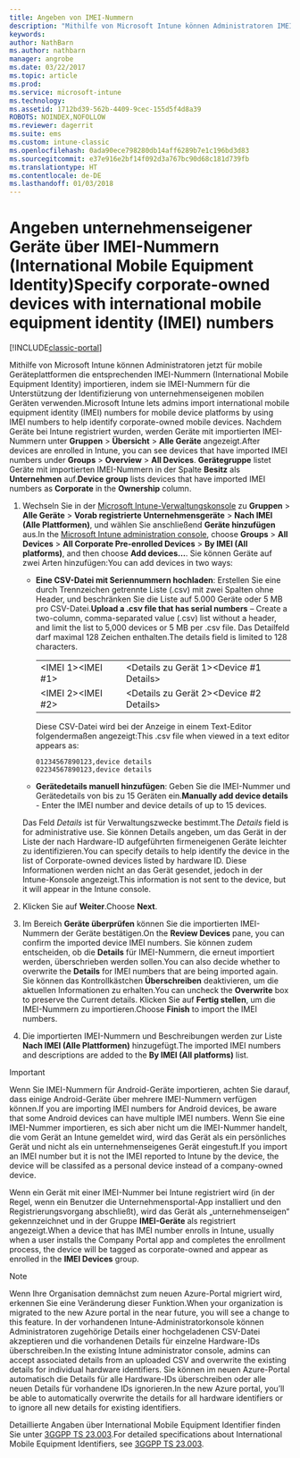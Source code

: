 ```yaml
---
title: Angeben von IMEI-Nummern
description: "Mithilfe von Microsoft Intune können Administratoren IMEI-Nummern für mobile Geräteplattformen zur Identifizierung von unternehmenseigenen mobilen Geräten importieren."
keywords: 
author: NathBarn
ms.author: nathbarn
manager: angrobe
ms.date: 03/22/2017
ms.topic: article
ms.prod: 
ms.service: microsoft-intune
ms.technology: 
ms.assetid: 1712bd39-562b-4409-9cec-155d5f4d8a39
ROBOTS: NOINDEX,NOFOLLOW
ms.reviewer: dagerrit
ms.suite: ems
ms.custom: intune-classic
ms.openlocfilehash: 0ada90ece798280db14aff6289b7e1c196bd3d83
ms.sourcegitcommit: e37e916e2bf14f092d3a767bc90d68c181d739fb
ms.translationtype: HT
ms.contentlocale: de-DE
ms.lasthandoff: 01/03/2018
---
```

# <a name="specify-corporate-owned-devices-with-international-mobile-equipment-identity-imei-numbers"></a><span data-ttu-id="eb868-103">Angeben unternehmenseigener Geräte über IMEI-Nummern (International Mobile Equipment Identity)</span><span class="sxs-lookup"><span data-stu-id="eb868-103">Specify corporate-owned devices with international mobile equipment identity (IMEI) numbers</span></span>

[!INCLUDE[classic-portal](../includes/classic-portal.md)]

<span data-ttu-id="eb868-104">Mithilfe von Microsoft Intune können Administratoren jetzt für mobile Geräteplattformen die entsprechenden IMEI-Nummern (International Mobile Equipment Identity) importieren, indem sie IMEI-Nummern für die Unterstützung der Identifizierung von unternehmenseigenen mobilen Geräten verwenden.</span><span class="sxs-lookup"><span data-stu-id="eb868-104">Microsoft Intune lets admins import international mobile equipment identity (IMEI) numbers for mobile device platforms by using IMEI numbers to help identify corporate-owned mobile devices.</span></span> <span data-ttu-id="eb868-105">Nachdem Geräte bei Intune registriert wurden, werden Geräte mit importierten IMEI-Nummern unter **Gruppen** > **Übersicht** > **Alle Geräte** angezeigt.</span><span class="sxs-lookup"><span data-stu-id="eb868-105">After devices are enrolled in Intune, you can see devices that have imported IMEI numbers under **Groups** > **Overview** > **All Devices**.</span></span> <span data-ttu-id="eb868-106">**Gerätegruppe** listet Geräte mit importierten IMEI-Nummern in der Spalte **Besitz** als **Unternehmen** auf.</span><span class="sxs-lookup"><span data-stu-id="eb868-106">**Device group** lists devices that have imported IMEI numbers as **Corporate** in the **Ownership** column.</span></span>

1. <span data-ttu-id="eb868-107">Wechseln Sie in der [Microsoft Intune-Verwaltungskonsole](https://manage.microsoft.com) zu **Gruppen** &gt; **Alle Geräte** &gt; **Vorab registrierte Unternehmensgeräte** &gt; **Nach IMEI (Alle Plattformen)**, und wählen Sie anschließend **Geräte hinzufügen** aus.</span><span class="sxs-lookup"><span data-stu-id="eb868-107">In the [Microsoft Intune administration console](https://manage.microsoft.com), choose **Groups** &gt; **All Devices** &gt; **All Corporate Pre-enrolled Devices** &gt; **By IMEI (All platforms)**, and then choose **Add devices…**.</span></span> <span data-ttu-id="eb868-108">Sie können Geräte auf zwei Arten hinzufügen:</span><span class="sxs-lookup"><span data-stu-id="eb868-108">You can add devices in two ways:</span></span>

   - <span data-ttu-id="eb868-109">**Eine CSV-Datei mit Seriennummern hochladen**: Erstellen Sie eine durch Trennzeichen getrennte Liste (.csv) mit zwei Spalten ohne Header, und beschränken Sie die Liste auf 5.000 Geräte oder 5 MB pro CSV-Datei.</span><span class="sxs-lookup"><span data-stu-id="eb868-109">**Upload a .csv file that has serial numbers** – Create a two-column, comma-separated value (.csv) list without a header, and limit the list to 5,000 devices or 5 MB per .csv file.</span></span> <span data-ttu-id="eb868-110">Das Detailfeld darf maximal 128 Zeichen enthalten.</span><span class="sxs-lookup"><span data-stu-id="eb868-110">The details field is limited to 128 characters.</span></span> 


     |||
     |-|-|
     |<span data-ttu-id="eb868-111">&lt;IMEI 1&gt;</span><span class="sxs-lookup"><span data-stu-id="eb868-111">&lt;IMEI #1&gt;</span></span>|<span data-ttu-id="eb868-112">&lt;Details zu Gerät 1&gt;</span><span class="sxs-lookup"><span data-stu-id="eb868-112">&lt;Device #1 Details&gt;</span></span>|
     |<span data-ttu-id="eb868-113">&lt;IMEI 2&gt;</span><span class="sxs-lookup"><span data-stu-id="eb868-113">&lt;IMEI #2&gt;</span></span>|<span data-ttu-id="eb868-114">&lt;Details zu Gerät 2&gt;</span><span class="sxs-lookup"><span data-stu-id="eb868-114">&lt;Device #2 Details&gt;</span></span>|

     <span data-ttu-id="eb868-115">Diese CSV-Datei wird bei der Anzeige in einem Text-Editor folgendermaßen angezeigt:</span><span class="sxs-lookup"><span data-stu-id="eb868-115">This .csv file when viewed in a text editor appears as:</span></span>

     ```
     01234567890123,device details
     02234567890123,device details
     ```

   - <span data-ttu-id="eb868-116">**Gerätedetails manuell hinzufügen**: Geben Sie die IMEI-Nummer und Gerätedetails von bis zu 15 Geräten ein.</span><span class="sxs-lookup"><span data-stu-id="eb868-116">**Manually add device details** - Enter the IMEI number and device details of up to 15 devices.</span></span>

   <span data-ttu-id="eb868-117">Das Feld *Details* ist für Verwaltungszwecke bestimmt.</span><span class="sxs-lookup"><span data-stu-id="eb868-117">The *Details* field is for administrative use.</span></span> <span data-ttu-id="eb868-118">Sie können Details angeben, um das Gerät in der Liste der nach Hardware-ID aufgeführten firmeneigenen Geräte leichter zu identifizieren.</span><span class="sxs-lookup"><span data-stu-id="eb868-118">You can specify details to help identify the device in the list of Corporate-owned devices listed by hardware ID.</span></span> <span data-ttu-id="eb868-119">Diese Informationen werden nicht an das Gerät gesendet, jedoch in der Intune-Konsole angezeigt.</span><span class="sxs-lookup"><span data-stu-id="eb868-119">This information is not sent to the device, but it will appear in the Intune console.</span></span>

2. <span data-ttu-id="eb868-120">Klicken Sie auf **Weiter**.</span><span class="sxs-lookup"><span data-stu-id="eb868-120">Choose **Next**.</span></span>
3. <span data-ttu-id="eb868-121">Im Bereich **Geräte überprüfen** können Sie die importierten IMEI-Nummern der Geräte bestätigen.</span><span class="sxs-lookup"><span data-stu-id="eb868-121">On the **Review Devices** pane, you can confirm the imported device IMEI numbers.</span></span> <span data-ttu-id="eb868-122">Sie können zudem entscheiden, ob die **Details** für IMEI-Nummern, die erneut importiert werden, überschrieben werden sollen.</span><span class="sxs-lookup"><span data-stu-id="eb868-122">You can also decide whether to overwrite the **Details** for IMEI numbers that are being imported again.</span></span> <span data-ttu-id="eb868-123">Sie können das Kontrollkästchen **Überschreiben** deaktivieren, um die aktuellen Informationen zu erhalten.</span><span class="sxs-lookup"><span data-stu-id="eb868-123">You can uncheck the **Overwrite** box to preserve the Current details.</span></span> <span data-ttu-id="eb868-124">Klicken Sie auf **Fertig stellen**, um die IMEI-Nummern zu importieren.</span><span class="sxs-lookup"><span data-stu-id="eb868-124">Choose **Finish** to import the IMEI numbers.</span></span>
4. <span data-ttu-id="eb868-125">Die importierten IMEI-Nummern und Beschreibungen werden zur Liste **Nach IMEI (Alle Plattformen)** hinzugefügt.</span><span class="sxs-lookup"><span data-stu-id="eb868-125">The imported IMEI numbers and descriptions are added to the **By IMEI (All platforms)** list.</span></span>

> [!IMPORTANT]
> <span data-ttu-id="eb868-126">Wenn Sie IMEI-Nummern für Android-Geräte importieren, achten Sie darauf, dass einige Android-Geräte über mehrere IMEI-Nummern verfügen können.</span><span class="sxs-lookup"><span data-stu-id="eb868-126">If you are importing IMEI numbers for Android devices, be aware that some Android devices can have multiple IMEI numbers.</span></span> <span data-ttu-id="eb868-127">Wenn Sie eine IMEI-Nummer importieren, es sich aber nicht um die IMEI-Nummer handelt, die vom Gerät an Intune gemeldet wird, wird das Gerät als ein persönliches Gerät und nicht als ein unternehmenseigenes Gerät eingestuft.</span><span class="sxs-lookup"><span data-stu-id="eb868-127">If you import an IMEI number but it is not the IMEI reported to Intune by the device, the device will be classifed as a personal device instead of a company-owned device.</span></span>

<span data-ttu-id="eb868-128">Wenn ein Gerät mit einer IMEI-Nummer bei Intune registriert wird (in der Regel, wenn ein Benutzer die Unternehmensportal-App installiert und den Registrierungsvorgang abschließt), wird das Gerät als „unternehmenseigen“ gekennzeichnet und in der Gruppe **IMEI-Geräte** als registriert angezeigt.</span><span class="sxs-lookup"><span data-stu-id="eb868-128">When a device that has IMEI number enrolls in Intune, usually when a user installs the Company Portal app and completes the enrollment process, the device will be tagged as corporate-owned and appear as enrolled in the **IMEI Devices** group.</span></span>

>[!NOTE]
> <span data-ttu-id="eb868-129">Wenn Ihre Organisation demnächst zum neuen Azure-Portal migriert wird, erkennen Sie eine Veränderung dieser Funktion.</span><span class="sxs-lookup"><span data-stu-id="eb868-129">When your organization is migrated to the new Azure portal in the near future, you will see a change to this feature.</span></span> <span data-ttu-id="eb868-130">In der vorhandenen Intune-Administratorkonsole können Administratoren zugehörige Details einer hochgeladenen CSV-Datei akzeptieren und die vorhandenen Details für einzelne Hardware-IDs überschreiben.</span><span class="sxs-lookup"><span data-stu-id="eb868-130">In the existing Intune administrator console, admins can accept associated details from an uploaded CSV and overwrite the existing details for individual hardware identifiers.</span></span> <span data-ttu-id="eb868-131">Sie können im neuen Azure-Portal automatisch die Details für alle Hardware-IDs überschreiben oder alle neuen Details für vorhandene IDs ignorieren.</span><span class="sxs-lookup"><span data-stu-id="eb868-131">In the new Azure portal, you’ll be able to automatically overwrite the details for all hardware identifiers or to ignore all new details for existing identifiers.</span></span>

<span data-ttu-id="eb868-132">Detaillierte Angaben über International Mobile Equipment Identifier finden Sie unter [3GGPP TS 23.003](https://portal.3gpp.org/desktopmodules/Specifications/SpecificationDetails.aspx?specificationId=729).</span><span class="sxs-lookup"><span data-stu-id="eb868-132">For detailed specifications about International Mobile Equipment Identifiers, see [3GGPP TS 23.003](https://portal.3gpp.org/desktopmodules/Specifications/SpecificationDetails.aspx?specificationId=729).</span></span>
